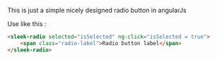 This is just a simple nicely designed radio button in angularJs

Use like this :
```html
<sleek-radio selected="isSelected" ng-click="isSelected = true">
    <span class="radio-label">Radio button label</span>
</sleek-radio>
```
